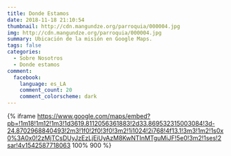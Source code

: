```yaml
---
title: Donde Estamos
date: 2018-11-18 21:10:54
thumbnail: http://cdn.mangundze.org/parroquia/000004.jpg
img: http://cdn.mangundze.org/parroquia/000004.jpg
summary: Ubicación de la misión en Google Maps.
tags: false
categories:
  - Sobre Nosotros
  - Donde estamos
comment:
  facebook:
    language: es_LA
    comment_count: 20
    comment_colorscheme: dark
---
```


{% iframe https://www.google.com/maps/embed?pb=!1m18!1m12!1m3!1d3619.8112056361883!2d33.869532315003084!3d-24.8702968840493!2m3!1f0!2f0!3f0!3m2!1i1024!2i768!4f13.1!3m3!1m2!1s0x0%3A0x0!2zMjTCsDUyJzEzLjEiUyAzM8KwNTInMTguMiJF!5e0!3m2!1ses!2sar!4v1542587718063 100% 900 %}

<!-- 
<iframe src="https://www.google.com/maps/embed?pb=!1m18!1m12!1m3!1d3619.8112056361883!2d33.869532315003084!3d-24.8702968840493!2m3!1f0!2f0!3f0!3m2!1i1024!2i768!4f13.1!3m3!1m2!1s0x0%3A0x0!2zMjTCsDUyJzEzLjEiUyAzM8KwNTInMTguMiJF!5e0!3m2!1ses!2sar!4v1542587718063" width="600" height="450" frameborder="0" style="border:0" allowfullscreen></iframe>
-->